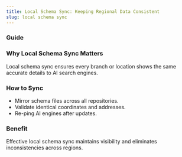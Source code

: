 ```yaml
---
title: Local Schema Sync: Keeping Regional Data Consistent
slug: local schema sync
---
```


### Guide
### Why Local Schema Sync Matters
Local schema sync ensures every branch or location shows the same accurate details to AI search engines.

### How to Sync
- Mirror schema files across all repositories.
- Validate identical coordinates and addresses.
- Re-ping AI engines after updates.

### Benefit
Effective local schema sync maintains visibility and eliminates inconsistencies across regions.